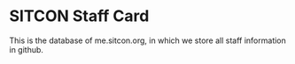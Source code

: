 # SITCON Staff Card

This is the database of me.sitcon.org, in which we store all staff information in github.
